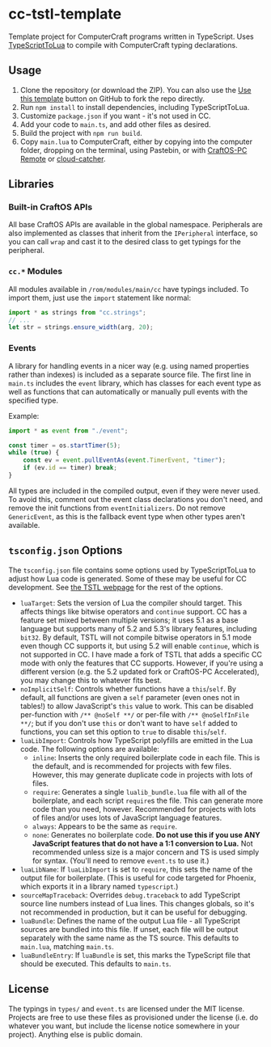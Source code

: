 # cc-tstl-template
Template project for ComputerCraft programs written in TypeScript. Uses [TypeScriptToLua](https://typescripttolua.github.io) to compile with ComputerCraft typing declarations.

## Usage
1. Clone the repository (or download the ZIP). You can also use the [Use this template](https://github.com/MCJack123/cc-tstl-template/generate) button on GitHub to fork the repo directly.
2. Run `npm install` to install dependencies, including TypeScriptToLua.
3. Customize `package.json` if you want - it's not used in CC.
4. Add your code to `main.ts`, and add other files as desired.
5. Build the project with `npm run build`.
6. Copy `main.lua` to ComputerCraft, either by copying into the computer folder, dropping on the terminal, using Pastebin, or with [CraftOS-PC Remote](https://remote.craftos-pc.cc) or [cloud-catcher](https://cloud-catcher.squiddev.cc).

## Libraries

### Built-in CraftOS APIs
All base CraftOS APIs are available in the global namespace.
Peripherals are also implemented as classes that inherit from the `IPeripheral` interface, so you can call `wrap` and cast it to the desired class to get typings for the peripheral.

### `cc.*` Modules
All modules available in `/rom/modules/main/cc` have typings included. To import them, just use the `import` statement like normal:
```ts
import * as strings from "cc.strings";
// ...
let str = strings.ensure_width(arg, 20);
```

### Events
A library for handling events in a nicer way (e.g. using named properties rather than indexes) is included as a separate source file. The first line in `main.ts` includes the `event` library, which has classes for each event type as well as functions that can automatically or manually pull events with the specified type.

Example:
```ts
import * as event from "./event";

const timer = os.startTimer(5);
while (true) {
    const ev = event.pullEventAs(event.TimerEvent, "timer");
    if (ev.id == timer) break;
}
```

All types are included in the compiled output, even if they were never used. To avoid this, comment out the event class declarations you don't need, and remove the init functions from `eventInitializers`. Do not remove `GenericEvent`, as this is the fallback event type when other types aren't available.

## `tsconfig.json` Options
The `tsconfig.json` file contains some options used by TypeScriptToLua to adjust how Lua code is generated. Some of these may be useful for CC development. See [the TSTL webpage](https://typescripttolua.github.io/docs/configuration) for the rest of the options.

* `luaTarget`: Sets the version of Lua the compiler should target. This affects things like bitwise operators and `continue` support. CC has a feature set mixed between multiple versions; it uses 5.1 as a base language but supports many of 5.2 and 5.3's library features, including `bit32`. By default, TSTL will not compile bitwise operators in 5.1 mode even though CC supports it, but using 5.2 will enable `continue`, which is not supported in CC. I have made a fork of TSTL that adds a specific CC mode with only the features that CC supports. However, if you're using a different version (e.g. the 5.2 updated fork or CraftOS-PC Accelerated), you may change this to whatever fits best.
* `noImplicitSelf`: Controls whether functions have a `this`/`self`. By default, all functions are given a `self` parameter (even ones not in tables!) to allow JavaScript's `this` value to work. This can be disabled per-function with `/** @noSelf **/` or per-file with `/** @noSelfInFile **/`; but if you don't use `this` or don't want to have `self` added to functions, you can set this option to `true` to disable `this`/`self`.
* `luaLibImport`: Controls how TypeScript polyfills are emitted in the Lua code. The following options are available:
  * `inline`: Inserts the only required boilerplate code in each file. This is the default, and is recommended for projects with few files. However, this may generate duplicate code in projects with lots of files.
  * `require`: Generates a single `lualib_bundle.lua` file with all of the boilerplate, and each script `require`s the file. This can generate more code than you need, however. Recommended for projects with lots of files and/or uses lots of JavaScript language features.
  * `always`: Appears to be the same as `require`.
  * `none`: Generates no boilerplate code. **Do not use this if you use ANY JavaScript features that do not have a 1:1 conversion to Lua.** Not recommended unless size is a major concern and TS is used simply for syntax. (You'll need to remove `event.ts` to use it.)
* `luaLibName`: If `luaLibImport` is set to `require`, this sets the name of the output file for boilerplate. (This is useful for code targeted for Phoenix, which exports it in a library named `typescript`.)
* `sourceMapTraceback`: Overrides `debug.traceback` to add TypeScript source line numbers instead of Lua lines. This changes globals, so it's not recommended in production, but it can be useful for debugging.
* `luaBundle`: Defines the name of the output Lua file - all TypeScript sources are bundled into this file. If unset, each file will be output separately with the same name as the TS source. This defaults to `main.lua`, matching `main.ts`.
* `luaBundleEntry`: If `luaBundle` is set, this marks the TypeScript file that should be executed. This defaults to `main.ts`.

## License
The typings in `types/` and `event.ts` are licensed under the MIT license. Projects are free to use these files as provisioned under the license (i.e. do whatever you want, but include the license notice somewhere in your project). Anything else is public domain.

